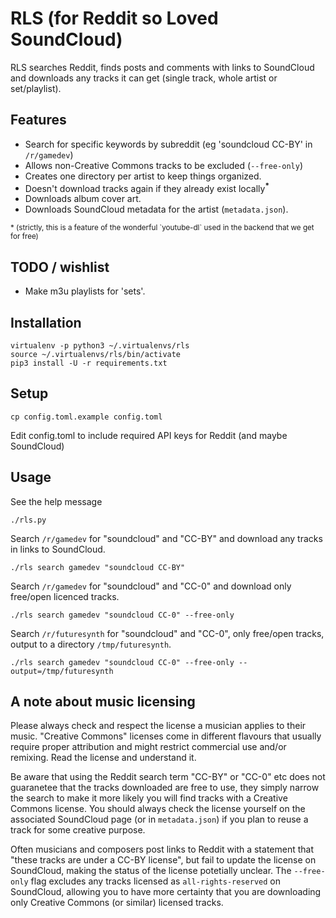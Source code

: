 # RLS (for Reddit so Loved SoundCloud)

RLS searches Reddit, finds posts and comments with links to SoundCloud 
and downloads any tracks it can get (single track, whole artist or set/playlist).

## Features

  * Search for specific keywords by subreddit (eg 'soundcloud CC-BY' in `/r/gamedev`)
  * Allows non-Creative Commons tracks to be excluded (`--free-only`)
  * Creates one directory per artist to keep things organized.
  * Doesn't download tracks again if they already exist locally<sup><strong>*</strong></sup>
  * Downloads album cover art.
  * Downloads SoundCloud metadata for the artist (`metadata.json`).

<small>
* (strictly, this is a feature of the wonderful `youtube-dl` used in the backend that we get for free)
</small>

## TODO / wishlist

  * Make m3u playlists for 'sets'.

## Installation
```
virtualenv -p python3 ~/.virtualenvs/rls
source ~/.virtualenvs/rls/bin/activate
pip3 install -U -r requirements.txt
```

## Setup

```
cp config.toml.example config.toml
```

Edit config.toml to include required API keys for Reddit (and maybe SoundCloud)

## Usage

See the help message
```
./rls.py
```

Search `/r/gamedev` for "soundcloud" and "CC-BY" and download any tracks in links to SoundCloud.
```
./rls search gamedev "soundcloud CC-BY"
```

Search `/r/gamedev` for "soundcloud" and "CC-0" and download only free/open licenced tracks.
```
./rls search gamedev "soundcloud CC-0" --free-only
```

Search `/r/futuresynth` for "soundcloud" and "CC-0", only free/open tracks, output to a directory `/tmp/futuresynth`.
```
./rls search gamedev "soundcloud CC-0" --free-only --output=/tmp/futuresynth
```

## A note about music licensing

Please always check and respect the license a musician applies to their music. "Creative Commons" licenses come in different flavours that usually require proper attribution and might restrict commercial use and/or remixing. Read the license and understand it.

Be aware that using the Reddit search term "CC-BY" or "CC-0" etc does not guaranetee that 
the tracks downloaded are free to use, they simply narrow the search to make it more likely
you will find tracks with a Creative Commons license. You should always check the license yourself
on the associated SoundCloud page (or in `metadata.json`) if you plan to reuse a track for some creative purpose. 

Often musicians and composers post links to Reddit with a statement that "these tracks are under a CC-BY license", but fail to update the license on SoundCloud, making the status of the license potetially unclear. 
The `--free-only` flag excludes any tracks licensed as `all-rights-reserved` on SoundCloud, allowing
you to have more certainty that you are downloading only Creative Commons (or similar) licensed tracks.